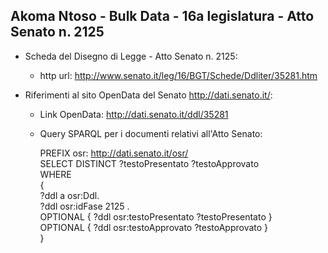 ## Akoma Ntoso - Bulk Data - 16a legislatura - Atto Senato n. 2125 ##

* Scheda del Disegno di Legge - Atto Senato n. 2125:
	* http url: http://www.senato.it/leg/16/BGT/Schede/Ddliter/35281.htm

* Riferimenti al sito OpenData del Senato http://dati.senato.it/:
	* Link OpenData: http://dati.senato.it/ddl/35281
	* Query SPARQL per i documenti relativi all'Atto Senato:

        PREFIX osr: <http://dati.senato.it/osr/>  
		SELECT DISTINCT ?testoPresentato ?testoApprovato  
		WHERE  
		{  
		    ?ddl a osr:Ddl.  
		    ?ddl osr:idFase 2125 .  
		    OPTIONAL { ?ddl osr:testoPresentato ?testoPresentato }  
		    OPTIONAL { ?ddl osr:testoApprovato ?testoApprovato }  
		}
		